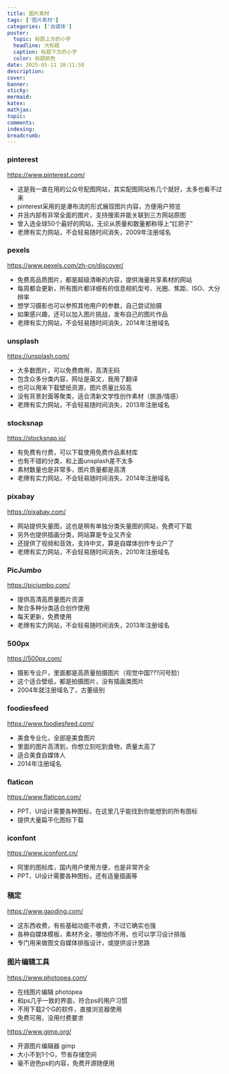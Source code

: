 ```yaml
---
title: 图片素材
tags: ['图片素材']
categories: ['自媒体']
poster:
  topic: 标题上方的小字
  headline: 大标题
  caption: 标题下方的小字
  color: 标题颜色
date: 2025-05-11 10:11:59
description:
cover:
banner:
sticky:
mermaid:
katex:
mathjax:
topic:
comments:
indexing:
breadcrumb:
---
```


### pinterest 

https://www.pinterest.com/

- 这是我一直在用的公众号配图网站，其实配图网站有几个就好，太多也看不过来
- pinterest采用的是瀑布流的形式展现图片内容，方便用户预览
- 并且内部有非常全面的图片，支持搜索并能关联到三方网站原图
- 曾入选全球50个最好的网站，无论从质量和数量都称得上“扛把子”
- 老牌有实力网站，不会轻易随时间消失，2009年注册域名

### pexels

https://www.pexels.com/zh-cn/discover/

- 免费高品质图片，都是超级清晰的内容，提供海量共享素材的网站
- 每周都会更新，所有图片都详细有的信息相机型号、光圈、焦距、ISO、大分辨率
- 想学习摄影也可以参照其他用户的参数，自己尝试拍摄
- 如果感兴趣，还可以加入图片挑战，发布自己的图片作品
- 老牌有实力网站，不会轻易随时间消失，2014年注册域名

### unsplash

https://unsplash.com/

- 大多数图片，可以免费商用，高清无码
- 包含众多分类内容，网址是英文，我用了翻译
- 也可以用来下载壁纸资源，图片质量比较高
- 没有背景封面等聚类，适合清新文学性创作素材（旅游/情感）
- 老牌有实力网站，不会轻易随时间消失，2013年注册域名

### stocksnap

https://stocksnap.io/

- 有免费有付费，可以下载使用免费作品素材库
- 也有不错的分类，和上面unsplash差不太多
- 素材数量也是非常多，图片质量都是高清
- 老牌有实力网站，不会轻易随时间消失，2014年注册域名

### pixabay

https://pixabay.com/

- 网站提供矢量图，这也是稍有单独分类矢量图的网站，免费可下载
- 另外也提供插画分类，网站算是专业又齐全
- 还提供了视频和音效，支持中文，算是自媒体创作专业户了
- 老牌有实力网站，不会轻易随时间消失，2010年注册域名

### PicJumbo

https://picjumbo.com/

- 提供高清高质量图片资源
- 聚合多种分类适合创作使用
- 每天更新，免费使用
- 老牌有实力网站，不会轻易随时间消失，2013年注册域名

### 500px

https://500px.com/

- 摄影专业户，里面都是高质量拍摄图片（视觉中国???问号脸）
- 这个适合壁纸，都是拍摄图片，没有插画类图片
- 2004年就注册域名了，古董级别

### foodiesfeed

https://www.foodiesfeed.com/

- 美食专业化，全部是美食图片
- 里面的图片高清到，你想立刻吃到食物，质量太高了
- 适合美食自媒体人
- 2014年注册域名

### flaticon

https://www.flaticon.com/

- PPT、UI设计需要各种图标，在这里几乎能找到你能想到的所有图标
- 提供大量扁平化图标下载

### iconfont

https://www.iconfont.cn/

- 阿里的图标库，国内用户使用方便，也是非常齐全
- PPT、UI设计需要各种图标，还有适量插画等

### 稿定

https://www.gaoding.com/

- 这东西收费，有些基础功能不收费，不过它确实也强
- 各种自媒体模板，素材齐全，哪怕你不用，也可以学习设计排版
- 专门用来做图文自媒体排版设计，或提供设计思路

### 图片编辑工具

https://www.photopea.com/

- 在线图片编辑 photopea
- 和ps几乎一致的界面，符合ps的用户习惯
- 不用下载2个G的软件，直接浏览器使用
- 免费可用，没用付费要求

https://www.gimp.org/

- 开源图片编辑器 gimp
- 大小不到1个G，节省存储空间
- 毫不逊色ps的内容，免费开源随便用